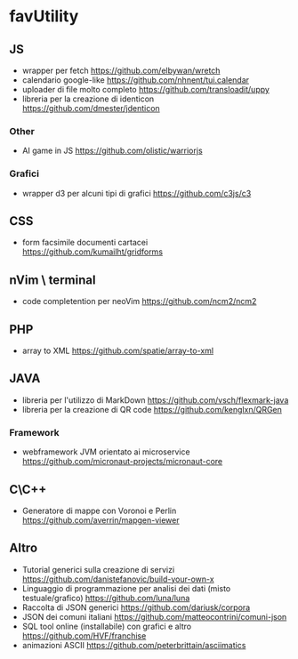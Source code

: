 # favUtility

## JS
 - wrapper per fetch https://github.com/elbywan/wretch
 - calendario google-like https://github.com/nhnent/tui.calendar
 - uploader di file molto completo https://github.com/transloadit/uppy
 - libreria per la creazione di identicon https://github.com/dmester/jdenticon
 
### Other
 - AI game in JS https://github.com/olistic/warriorjs
 
### Grafici
 - wrapper d3 per alcuni tipi di grafici https://github.com/c3js/c3
 
 
 ## CSS
 - form facsimile documenti cartacei https://github.com/kumailht/gridforms
 
 
## nVim \ terminal
 - code completention per neoVim https://github.com/ncm2/ncm2
 
 
## PHP
 - array to XML https://github.com/spatie/array-to-xml
 
 
## JAVA
 - libreria per l'utilizzo di MarkDown https://github.com/vsch/flexmark-java
 - libreria per la creazione di QR code https://github.com/kenglxn/QRGen

### Framework
 - webframework JVM orientato ai microservice https://github.com/micronaut-projects/micronaut-core


## C\C++
 - Generatore di mappe con Voronoi e Perlin https://github.com/averrin/mapgen-viewer 


## Altro
 - Tutorial generici sulla creazione di servizi https://github.com/danistefanovic/build-your-own-x
 - Linguaggio di programmazione per analisi dei dati (misto testuale/grafico) https://github.com/luna/luna
 - Raccolta di JSON generici https://github.com/dariusk/corpora
 - JSON dei comuni italiani https://github.com/matteocontrini/comuni-json
 - SQL tool online (installabile) con grafici e altro https://github.com/HVF/franchise
 - animazioni ASCII https://github.com/peterbrittain/asciimatics
